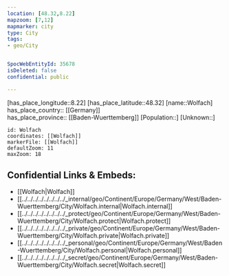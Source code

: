 ```yaml
---
location: [48.32,8.22] 
mapzoom: [7,12] 
mapmarker: city 
type: City
tags:
- geo/City


SpocWebEntityId: 35678
isDeleted: false
confidential: public

---
```

[has_place_longitude::8.22] 
[has_place_latitude::48.32] 
[name::Wolfach] 
has_place_country:: [[Germany]]  
has_place_province:: [[Baden-Wuerttemberg]] 
[Population::] 
[Unknown::] 


```leaflet
id: Wolfach
coordinates: [[Wolfach]] 
markerFile: [[Wolfach]] 
defaultZoom: 11 
maxZoom: 18
```


## Confidential Links & Embeds: 
- [[Wolfach|Wolfach]]  
- [[../../../../../../../../_internal/geo/Continent/Europe/Germany/West/Baden-Wuerttemberg/City/Wolfach.internal|Wolfach.internal]] 
- [[../../../../../../../../_protect/geo/Continent/Europe/Germany/West/Baden-Wuerttemberg/City/Wolfach.protect|Wolfach.protect]] 
- [[../../../../../../../../_private/geo/Continent/Europe/Germany/West/Baden-Wuerttemberg/City/Wolfach.private|Wolfach.private]] 
- [[../../../../../../../../_personal/geo/Continent/Europe/Germany/West/Baden-Wuerttemberg/City/Wolfach.personal|Wolfach.personal]] 
- [[../../../../../../../../_secret/geo/Continent/Europe/Germany/West/Baden-Wuerttemberg/City/Wolfach.secret|Wolfach.secret]] 
